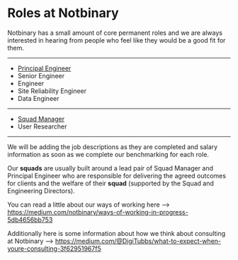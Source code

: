 # Roles at Notbinary


Notbinary has a small amount of core permanent roles and we are always interested in hearing from people who feel like they would be a good fit for them.

---

- [Principal Engineer](https://github.com/notbinary/job-roles/blob/master/principal-engineer.md) 
- Senior Engineer
- Engineer
- Site Reliability Engineer
- Data Engineer
---
- [Squad Manager](https://github.com/notbinary/job-roles/blob/master/squad-manager.md) 
- User Researcher 

---

We will be adding the job descriptions as they are completed and salary information as soon as we complete our benchmarking for each role.

Our **squads** are usually built around a lead pair of Squad Manager and Principal Engineer who are responsible for delivering the agreed outcomes for clients and the welfare of their **squad** (supported by the Squad and Engineering Directors).

You can read a little about our ways of working here --> https://medium.com/notbinary/ways-of-working-in-progress-5db4656bb753

Additionally here is some information about how we think about consulting at Notbinary --> https://medium.com/@DigiTubbs/what-to-expect-when-youre-consulting-3f62951967f5
